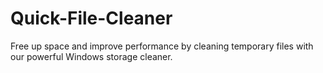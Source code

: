 # Quick-File-Cleaner
Free up space and improve performance by cleaning temporary files with our powerful Windows storage cleaner.

